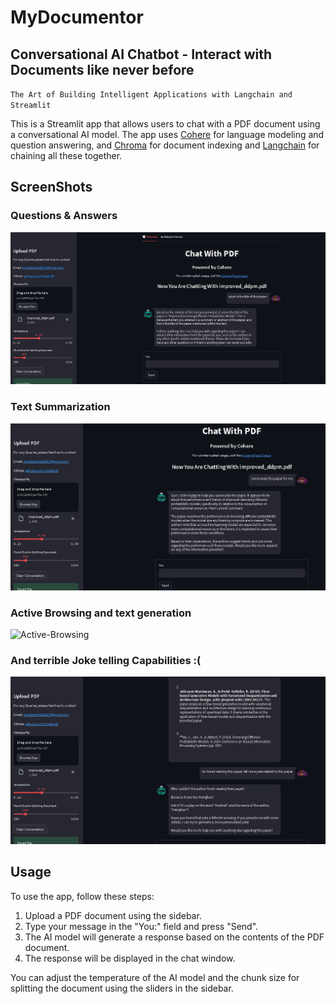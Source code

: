 
# MyDocumentor

## Conversational AI Chatbot - Interact with Documents like never before

`The Art of Building Intelligent Applications with Langchain and Streamlit`

This is a Streamlit app that allows users to chat with a PDF document using a conversational AI model. The app uses [Cohere](https://cohere.com/) for language modeling and question answering, and [Chroma](https://github.com/chroma-core/chroma) for document indexing and [Langchain](https://github.com/hwchase17/langchain) for chaining all these together.

## ScreenShots

### Questions & Answers

![QnA](https://github.com/Suhaib-88/MyDocumentor/blob/master/Assests/captures_chrome-capture-2023-10-17.png?raw=true)


### Text Summarization 

![Summarize](./Assests/captures_chrome-capture-2023-10-17-1.png?raw=true)


### Active Browsing and text generation

![Active-Browsing](https://github.com/Suhaib-88/MyDocumentor/blob/master/Assests/captures_chrome-capture-2023-10-17-2.png?raw=true)


### And terrible Joke telling Capabilities :(
![TextGenerator](https://github.com/Suhaib-88/MyDocumentor/blob/master/Assests/captures_chrome-capture-2023-10-17-3.png?raw=true)

## Usage

To use the app, follow these steps:

1. Upload a PDF document using the sidebar.
2. Type your message in the "You:" field and press "Send".
3. The AI model will generate a response based on the contents of the PDF document.
4. The response will be displayed in the chat window.

You can adjust the temperature of the AI model and the chunk size for splitting the document using the sliders in the sidebar.
